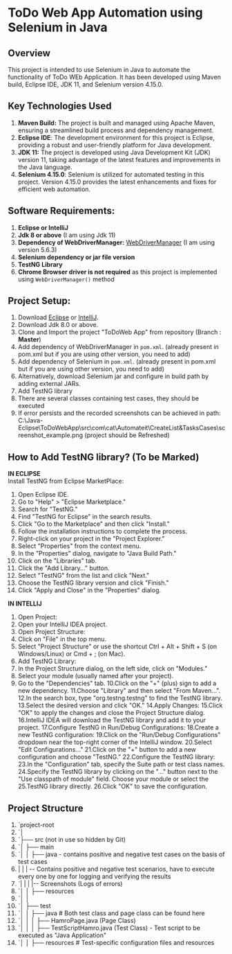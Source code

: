 # ToDo Web App Automation using Selenium in Java

## Overview
This project is intended to use Selenium in Java to automate the functionality of ToDo WEb Application. It has been developed using Maven build, Eclipse IDE, JDK 11, and Selenium version 4.15.0. 

## Key Technologies Used
1. **Maven Build:** The project is built and managed using Apache Maven, ensuring a streamlined build process and dependency management.
2. **Eclipse IDE**: The development environment for this project is Eclipse, providing a robust and user-friendly platform for Java development.
3. **JDK 11:** The project is developed using Java Development Kit (JDK) version 11, taking advantage of the latest features and improvements in the Java language.
4. **Selenium 4.15.0**: Selenium is utilized for automated testing in this project. Version 4.15.0 provides the latest enhancements and fixes for efficient web automation.

## Software Requirements:
1. **Eclipse or IntelliJ**
2. **Jdk 8 or above** (I am using Jdk 11)
3. **Dependency of WebDriverManager:** [WebDriverManager](https://mvnrepository.com/artifact/io.github.bonigarcia/webdrivermanager) (I am using version 5.6.3)
4. **Selenium dependency or jar file version**
5. **TestNG Library**
6. **Chrome Browser driver is not required** as this project is implemented using `WebDriverManager()` method

## Project Setup:
1. Download [Eclipse](https://www.eclipse.org/downloads/) or [IntelliJ](https://www.jetbrains.com/idea/download/).
2. Download Jdk 8.0 or above.
3. Clone and Import the project "ToDoWeb App" from repository (Branch : **Master**)
4. Add dependency of WebDriverManager in `pom.xml`. (already present in pom.xml but if you are using other version, you need to add)
5. Add dependency of Selenium in `pom.xml`. (already present in pom.xml but if you are using other version, you need to add)
6. Alternatively, download Selenium jar and configure in build path by adding external JARs.
7. Add TestNG library
8. There are several classes containing test cases, they should be executed
9. If error persists and the recorded screenshots can be achieved in path: C:\Java-Eclipse\ToDoWebApp\src\com\cat\Automateit\CreateList&TasksCases\screenshot_example.png (project should be Refreshed)

## How to Add TestNG library? (To be Marked)
**IN ECLIPSE**
<br>
Install TestNG from Eclipse MarketPlace:
1. Open Eclipse IDE.
2. Go to "Help" > "Eclipse Marketplace."
3. Search for "TestNG."
4. Find "TestNG for Eclipse" in the search results.
5. Click "Go to the Marketplace" and then click "Install."
6. Follow the installation instructions to complete the process.
7. Right-click on your project in the "Project Explorer."
8. Select "Properties" from the context menu.
9. In the "Properties" dialog, navigate to "Java Build Path."
10. Click on the "Libraries" tab.
11. Click the "Add Library..." button.
12. Select "TestNG" from the list and click "Next."
13. Choose the TestNG library version and click "Finish."
14. Click "Apply and Close" in the "Properties" dialog.

**IN INTELLIJ**
1. Open Project:
2. Open your IntelliJ IDEA project.
3. Open Project Structure:
4. Click on "File" in the top menu.
5. Select "Project Structure" or use the shortcut Ctrl + Alt + Shift + S (on Windows/Linux) or Cmd + ; (on Mac).
6. Add TestNG Library:
7. In the Project Structure dialog, on the left side, click on "Modules."
8. Select your module (usually named after your project).
9. Go to the "Dependencies" tab.
10.Click on the "+" (plus) sign to add a new dependency.
11.Choose "Library" and then select "From Maven...".
12.In the search box, type "org.testng.testng" to find the TestNG library.
13.Select the desired version and click "OK."
14.Apply Changes:
15.Click "OK" to apply the changes and close the Project Structure dialog.
16.IntelliJ IDEA will download the TestNG library and add it to your project.
17.Configure TestNG in Run/Debug Configurations:
18.Create a new TestNG configuration:
19.Click on the "Run/Debug Configurations" dropdown near the top-right corner of the IntelliJ window.
20.Select "Edit Configurations..."
21.Click on the "+" button to add a new configuration and choose "TestNG."
22.Configure the TestNG library:
23.In the "Configuration" tab, specify the Suite path or test class names.
24.Specify the TestNG library by clicking on the "..." button next to the "Use classpath of module" field. Choose your module or select the 25.TestNG library directly.
26.Click "OK" to save the configuration.
    

   
## Project Structure
1. `project-root 
2. `│ 
3. `├── src (not in use so hidden by Git)
4. `│ ├── main 
5. `│ │ ├── java - contains positive and negative test cases on the basis of test cases
6.  | |  | -- Contains positive and negative test scenarios, have to execute every one by one for logging and verifying the results
7. `| | | |-- Screenshots (Logs of errors)
8. `│ │ ├── resources 
9. `│ │
10. `│ ├── test 
11. `│ │ ├── java # Both test class and page class can be found here 
12. `│ │ │ ├── HamroPage.java (Page Class) 
13. `│ │ │ ├── TestScriptHamro.java (Test Class) - Test script to be executed as "Java Application" 
14. `│ │ ├── resources # Test-specific configuration files and resources








